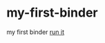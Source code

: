# my-first-binder
my first binder
[run it](https://mybinder.org/v2/gh/bingchen2016/my-first-binder/HEAD)
